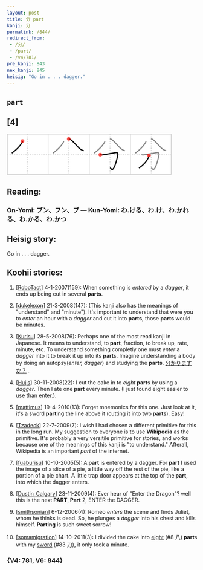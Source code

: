```yaml
---
layout: post
title: 分 part
kanji: 分
permalink: /844/
redirect_from:
 - /分/
 - /part/
 - /v4/781/
pre_kanji: 843
nex_kanji: 845
heisig: "Go in . . . dagger."
---
```


## `part`

## [4]

<div class="stroke"><img src="../images/E58886.png" /></div>

## Reading:

### On-Yomi: ブン、フン、ブ &mdash; Kun-Yomi: わ.ける、わ.け、わ.かれる、わ.かる、わ.かつ

## Heisig story:

Go in . . . dagger.

## Koohii stories:

1) [<a href="http://kanji.koohii.com/profile/RoboTact">RoboTact</a>] 4-1-2007(159): When something is <em>entered</em> by a <em>dagger</em>, it ends up being cut in several <strong>parts</strong>.

2) [<a href="http://kanji.koohii.com/profile/dukelexon">dukelexon</a>] 21-3-2008(147): (This kanji also has the meanings of &quot;understand&quot; and &quot;minute&quot;). It&#039;s important to understand that were you to <em>enter</em> an hour with a <em>dagger</em> and cut it into <strong>parts</strong>, those <strong>parts</strong> would be minutes.

3) [<a href="http://kanji.koohii.com/profile/Kurisu">Kurisu</a>] 28-5-2008(76): Perhaps one of the most read kanji in Japanese. It means to understand, to<strong> part</strong>, fraction, to break up, rate, minute, etc. To understand something completly one must <em>enter</em> a <em>dagger</em> into it to break it up into its <strong>part</strong>s. Imagine understanding a body by doing an autopsy(<em>enter, dagger</em>) and studying the <strong>parts</strong>. <a href="http://google.com/#q=分かりますか？">分かりますか？</a> .

4) [<a href="http://kanji.koohii.com/profile/Hujis">Hujis</a>] 30-11-2008(22): I cut the cake in to <em>eight</em><strong> part</strong>s by using a <em>dagger</em>. Then I ate one<strong> part</strong> every minute. (I just found eight easier to use than enter.).

5) [<a href="http://kanji.koohii.com/profile/mattimus">mattimus</a>] 19-4-2010(13): Forget mnemonics for this one. Just look at it, it&#039;s a sword<strong> part</strong>ing the line above it (cutting it into two<strong> part</strong>s). Easy!

6) [<a href="http://kanji.koohii.com/profile/Tzadeck">Tzadeck</a>] 22-7-2009(7): I wish I had chosen a different primitive for this in the long run. My suggestion to everyone is to use <strong>Wikipedia</strong> as the primitive. It&#039;s probably a very versitile primitive for stories, and works because one of the meanings of this kanji is &quot;to understand.&quot; Afterall, Wikipedia is an important <em>part</em> of the internet.

7) [<a href="http://kanji.koohii.com/profile/fuaburisu">fuaburisu</a>] 10-10-2005(5): A<strong> part</strong> is entered by a dagger. For<strong> part</strong> I used the image of a slice of a pie, a little way off the rest of the pie, like a portion of a pie chart. A little trap door appears at the top of the<strong> part</strong>, into which the dagger enters.

8) [<a href="http://kanji.koohii.com/profile/Dustin_Calgary">Dustin_Calgary</a>] 23-11-2009(4): Ever hear of &quot;Enter the Dragon&quot;? well this is the next<strong> PART</strong>,<strong> Part</strong> 2, ENTER the DAGGER.

9) [<a href="http://kanji.koohii.com/profile/smithsonian">smithsonian</a>] 6-12-2006(4): Romeo <em>enters</em> the scene and finds Juliet, whom he thinks is dead. So, he plunges a <em>dagger</em> into his chest and kills himself. <strong>Parting</strong> is such sweet sorrow!

10) [<a href="http://kanji.koohii.com/profile/somamigration">somamigration</a>] 14-10-2011(3): I divided the cake into <a href="../v4/8">eight</a> (#8 八)<strong> part</strong>s with my <a href="../v4/83">sword</a> (#83 刀), it only took a minute.

### {V4: 781, V6: 844}
